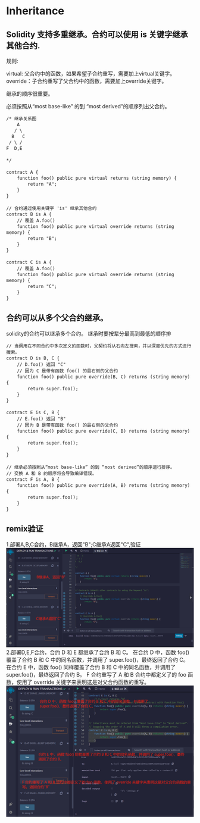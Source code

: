 # Inheritance
## Solidity 支持多重继承。合约可以使用 is 关键字继承其他合约.

规则:

virtual: 父合约中的函数，如果希望子合约重写，需要加上virtual关键字。
override：子合约重写了父合约中的函数，需要加上override关键字。

继承的顺序很重要。

必须按照从“most base-like” 的到 “most derived”的顺序列出父合约。    

```solidity
/* 继承关系图
    A
   / \
  B   C
 / \ /
F  D,E

*/

contract A {
    function foo() public pure virtual returns (string memory) {
        return "A";
    }
}

// 合约通过使用关键字 'is' 继承其他合约
contract B is A {
    // 覆盖 A.foo()
    function foo() public pure virtual override returns (string memory) {
        return "B";
    }
}

contract C is A {
    // 覆盖 A.foo()
    function foo() public pure virtual override returns (string memory) {
        return "C";
    }
}
```

## 合约可以从多个父合约继承。
solidity的合约可以继承多个合约。
继承时要按辈分最高到最低的顺序排
```solidity
// 当调用在不同合约中多次定义的函数时，父契约将从右向左搜索，并以深度优先的方式进行搜索。
contract D is B, C {
    // D.foo() 返回 "C"
    // 因为 C 是带有函数 foo() 的最右侧的父合约
    function foo() public pure override(B, C) returns (string memory) {
        return super.foo();
    }
}

contract E is C, B {
    // E.foo() 返回 "B"
    // 因为 B 是带有函数 foo() 的最右侧的父合约
    function foo() public pure override(C, B) returns (string memory) {
        return super.foo();
    }
}

// 继承必须按照从“most base-like” 的到 “most derived”的顺序进行排序。
// 交换 A 和 B 的顺序将会导致编译错误。
contract F is A, B {
    function foo() public pure override(A, B) returns (string memory) {
        return super.foo();
    }
}
```

## remix验证
1.部署A,B,C合约，B继承A，返回"B";C继承A返回"C",验证
![23-1.jpg](img/23-1.jpg)
2.部署D,E,F合约，合约 D 和 E 都继承了合约 B 和 C。
在合约 D 中，函数 foo() 覆盖了合约 B 和 C 中的同名函数，并调用了 super.foo()，最终返回了合约 C。
在合约 E 中，函数 foo() 同样覆盖了合约 B 和 C 中的同名函数，并调用了 super.foo()，最终返回了合约 B。
F 合约重写了 A 和 B 合约中都定义了的 foo 函数，使用了 override 关键字来表明这是对父合约函数的重写。
![23-2.jpg](img/23-2.jpg)